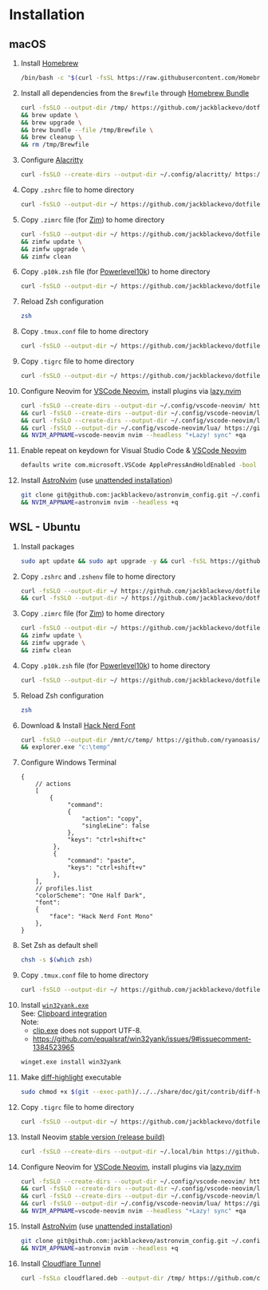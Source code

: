 # Installation

## macOS

1. Install [Homebrew](https://brew.sh/)
   ```bash
   /bin/bash -c "$(curl -fsSL https://raw.githubusercontent.com/Homebrew/install/HEAD/install.sh)"
   ```
2. Install all dependencies from the `Brewfile` through [Homebrew Bundle](https://docs.brew.sh/Manpage#bundle-subcommand)
   ```bash
   curl -fsSLO --output-dir /tmp/ https://github.com/jackblackevo/dotfiles/raw/main/macOS/Brewfile \
   && brew update \
   && brew upgrade \
   && brew bundle --file /tmp/Brewfile \
   && brew cleanup \
   && rm /tmp/Brewfile
   ```
3. Configure [Alacritty](https://alacritty.org/)
   ```bash
   curl -fsSLO --create-dirs --output-dir ~/.config/alacritty/ https://github.com/jackblackevo/dotfiles/raw/main/macOS/.config/alacritty/alacritty.toml
   ```
4. Copy `.zshrc` file to home directory
   ```bash
   curl -fsSLO --output-dir ~/ https://github.com/jackblackevo/dotfiles/raw/main/macOS/.zshrc
   ```
5. Copy `.zimrc` file (for [Zim](https://zimfw.sh/)) to home directory
   ```bash
   curl -fsSLO --output-dir ~/ https://github.com/jackblackevo/dotfiles/raw/main/.zimrc \
   && zimfw update \
   && zimfw upgrade \
   && zimfw clean
   ```
6. Copy `.p10k.zsh` file (for [Powerlevel10k](https://github.com/romkatv/powerlevel10k)) to home directory
   ```bash
   curl -fsSLO --output-dir ~/ https://github.com/jackblackevo/dotfiles/raw/main/.p10k.zsh
   ```
7. Reload Zsh configuration
   ```bash
   zsh
   ```
8. Copy `.tmux.conf` file to home directory
   ```bash
   curl -fsSLO --output-dir ~/ https://github.com/jackblackevo/dotfiles/raw/main/.tmux.conf
   ```
9. Copy `.tigrc` file to home directory
   ```bash
   curl -fsSLO --output-dir ~/ https://github.com/jackblackevo/dotfiles/raw/main/macOS/.tigrc
   ```
10. Configure Neovim for [VSCode Neovim](https://github.com/vscode-neovim/vscode-neovim), install plugins via [lazy.nvim](https://github.com/folke/lazy.nvim#-usage)
    ```bash
    curl -fsSLO --create-dirs --output-dir ~/.config/vscode-neovim/ https://github.com/jackblackevo/dotfiles/raw/main/.config/vscode-neovim/init.lua \
    && curl -fsSLO --create-dirs --output-dir ~/.config/vscode-neovim/lua/ https://github.com/jackblackevo/dotfiles/raw/main/.config/vscode-neovim/lua/plugins.lua \
    && curl -fsSLO --create-dirs --output-dir ~/.config/vscode-neovim/lua/ https://github.com/jackblackevo/dotfiles/raw/main/.config/vscode-neovim/lua/settings.lua \
    && curl -fsSLO --output-dir ~/.config/vscode-neovim/lua/ https://github.com/jackblackevo/dotfiles/raw/main/.config/vscode-neovim/lua/mappings.lua \
    && NVIM_APPNAME=vscode-neovim nvim --headless "+Lazy! sync" +qa
    ```
11. Enable repeat on keydown for Visual Studio Code & [VSCode Neovim](https://github.com/vscode-neovim/vscode-neovim#-installation)
    ```bash
    defaults write com.microsoft.VSCode ApplePressAndHoldEnabled -bool false
    ```
12. Install [AstroNvim](https://astronvim.com/) (use [unattended installation](https://docs.astronvim.com/reference/alt_install/#unattended-installation))
    ```bash
    git clone git@github.com:jackblackevo/astronvim_config.git ~/.config/astronvim \
    && NVIM_APPNAME=astronvim nvim --headless +q
    ```

## WSL - Ubuntu

1. Install packages
   ```bash
   sudo apt update && sudo apt upgrade -y && curl -fsSL https://github.com/jackblackevo/dotfiles/raw/main/Ubuntu/pkgs | xargs sudo apt install -y && sudo apt clean
   ```
2. Copy `.zshrc` and `.zshenv` file to home directory
   ```bash
   curl -fsSLO --output-dir ~/ https://github.com/jackblackevo/dotfiles/raw/main/Ubuntu/.zshrc \
   && curl -fsSLO --output-dir ~/ https://github.com/jackblackevo/dotfiles/raw/main/Ubuntu/.zshenv
   ```
3. Copy `.zimrc` file (for [Zim](https://zimfw.sh/)) to home directory
   ```bash
   curl -fsSLO --output-dir ~/ https://github.com/jackblackevo/dotfiles/raw/main/.zimrc \
   && zimfw update \
   && zimfw upgrade \
   && zimfw clean
   ```
4. Copy `.p10k.zsh` file (for [Powerlevel10k](https://github.com/romkatv/powerlevel10k)) to home directory
   ```bash
   curl -fsSLO --output-dir ~/ https://github.com/jackblackevo/dotfiles/raw/main/.p10k.zsh
   ```
5. Reload Zsh configuration
   ```bash
   zsh
   ```
6. Download & Install [Hack Nerd Font](https://www.nerdfonts.com/font-downloads)
   ```bash
   curl -fsSLO --output-dir /mnt/c/temp/ https://github.com/ryanoasis/nerd-fonts/raw/master/patched-fonts/Hack/Regular/HackNerdFontMono-Regular.ttf \
   && explorer.exe "c:\temp"
   ```
7. Configure Windows Terminal
   ```jsonc
   {
       // actions
       [
           {
                "command":
                {
                    "action": "copy",
                    "singleLine": false
                },
                "keys": "ctrl+shift+c"
            },
            {
                "command": "paste",
                "keys": "ctrl+shift+v"
            },
       ],
       // profiles.list
       "colorScheme": "One Half Dark",
       "font":
       {
           "face": "Hack Nerd Font Mono"
       },
   }
   ```
8. Set Zsh as default shell
   ```bash
   chsh -s $(which zsh)
   ```
9. Copy `.tmux.conf` file to home directory
   ```bash
   curl -fsSLO --output-dir ~/ https://github.com/jackblackevo/dotfiles/raw/main/.tmux.conf
   ```
10. Install [`win32yank.exe`](https://github.com/equalsraf/win32yank)  
    See: [Clipboard integration](https://neovim.io/doc/user/provider.html#provider-clipboard)  
    Note:
    - [clip.exe](https://learn.microsoft.com/en-us/windows-server/administration/windows-commands/clip) does not support UTF-8.
    - https://github.com/equalsraf/win32yank/issues/9#issuecomment-1384523965
    ```bash
    winget.exe install win32yank
    ```
11. Make [diff-highlight](https://github.com/git/git/tree/master/contrib/diff-highlight) executable
    ```bash
    sudo chmod +x $(git --exec-path)/../../share/doc/git/contrib/diff-highlight/diff-highlight
    ```
12. Copy `.tigrc` file to home directory
    ```bash
    curl -fsSLO --output-dir ~/ https://github.com/jackblackevo/dotfiles/raw/main/Ubuntu/.tigrc
    ```
13. Install Neovim [stable version (release build)](https://github.com/neovim/neovim/releases/tag/stable)
    ```bash
    curl -fsSLO --create-dirs --output-dir ~/.local/bin https://github.com/neovim/neovim/releases/download/stable/nvim.appimage && chmod u+x ~/.local/bin/nvim.appimage && ln -sf ~/.local/bin/nvim.appimage ~/.local/bin/nvim
    ```
14. Configure Neovim for [VSCode Neovim](https://github.com/vscode-neovim/vscode-neovim), install plugins via [lazy.nvim](https://github.com/folke/lazy.nvim#-usage)
    ```bash
    curl -fsSLO --create-dirs --output-dir ~/.config/vscode-neovim/ https://github.com/jackblackevo/dotfiles/raw/main/.config/vscode-neovim/init.lua \
    && curl -fsSLO --create-dirs --output-dir ~/.config/vscode-neovim/lua/ https://github.com/jackblackevo/dotfiles/raw/main/.config/vscode-neovim/lua/plugins.lua \
    && curl -fsSLO --create-dirs --output-dir ~/.config/vscode-neovim/lua/ https://github.com/jackblackevo/dotfiles/raw/main/.config/vscode-neovim/lua/settings.lua \
    && curl -fsSLO --output-dir ~/.config/vscode-neovim/lua/ https://github.com/jackblackevo/dotfiles/raw/main/.config/vscode-neovim/lua/mappings.lua \
    && NVIM_APPNAME=vscode-neovim nvim --headless "+Lazy! sync" +qa
    ```
15. Install [AstroNvim](https://astronvim.com/) (use [unattended installation](https://docs.astronvim.com/reference/alt_install/#unattended-installation))
    ```bash
    git clone git@github.com:jackblackevo/astronvim_config.git ~/.config/astronvim \
    && NVIM_APPNAME=astronvim nvim --headless +q
    ```
16. Install [Cloudflare Tunnel](https://developers.cloudflare.com/cloudflare-one/connections/connect-apps/)
    ```bash
    curl -fsSLo cloudflared.deb --output-dir /tmp/ https://github.com/cloudflare/cloudflared/releases/latest/download/cloudflared-linux-amd64.deb && sudo dpkg -i /tmp/cloudflared.deb ; rm /tmp/cloudflared.deb
    ```
